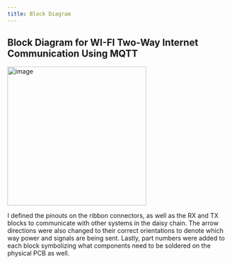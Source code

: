 ```yaml
---
title: Block Diagram
---
```


## Block Diagram for WI-FI Two-Way Internet Communication Using MQTT

<img width="314" alt="image" src="https://github.com/user-attachments/assets/bb27f72a-4fec-4357-ad69-f6190c620a15" />




I defined the pinouts on the ribbon connectors, as well as the RX and TX blocks to communicate with other systems in the daisy chain. The arrow directions were also changed to their correct orientations to denote which way power and signals are being sent. Lastly, part numbers were added to each block symbolizing what components need to be soldered on the physical PCB as well.
